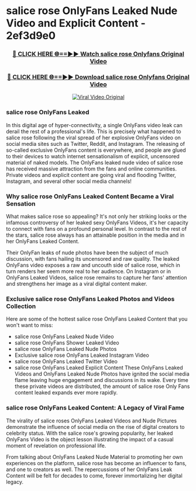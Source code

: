 # salice rose OnlyFans Leaked Nude Video and Explicit Content - 2ef3d9e0

<div align="center">

### [🔴 CLICK HERE 🌐==►► Watch salice rose Onlyfans Original Video](https://aff.leakpic.com/?utm_medium=9dac6e3e92780789e695eb65dc45befdb20081c8&utm_campaign=Link_for_leakpic_com)

### [🔴 CLICK HERE 🌐==►► Download salice rose Onlyfans Original Video](https://aff.leakpic.com/?utm_medium=9dac6e3e92780789e695eb65dc45befdb20081c8&utm_campaign=Link_for_leakpic_com)

[![Viral Video Original](https://i.ibb.co.com/xMMVF88/686577567.gif)](https://aff.leakpic.com/?utm_medium=9dac6e3e92780789e695eb65dc45befdb20081c8&utm_campaign=Link_for_leakpic_com)

</div>

### salice rose OnlyFans Leaked
In this digital age of hyper-connectivity, a single OnlyFans video leak can derail the rest of a professional's life. This is precisely what happened to salice rose following the viral spread of her explosive OnlyFans video on social media sites such as Twitter, Reddit, and Instagram. The releasing of so-called exclusive OnlyFans content is everywhere, and people are glued to their devices to watch internet sensationalism of explicit, uncensored material of naked models. 
The OnlyFans leaked nude video of salice rose has received massive attraction from the fans and online communities. Private videos and explicit content are going viral and flooding Twitter, Instagram, and several other social media channels!

### Why salice rose OnlyFans Leaked Content Became a Viral Sensation
What makes salice rose so appealing? It's not only her striking looks or the infamous controversy of her leaked sexy OnlyFans Videos, it's her capacity to connect with fans on a profound personal level. In contrast to the rest of the stars, salice rose always has an attainable position in the media and in her OnlyFans Leaked Content.

Their OnlyFan leaks of nude photos have been the subject of much discussion, with fans hailing its uncensored and raw quality. The leaked OnlyFans video exposes a raw and uncouth side of salice rose, which in turn renders her seem more real to her audience. On Instagram or in OnlyFans Leaked Videos, salice rose remains to capture her fans' attention and strengthens her image as a viral digital content maker.

### Exclusive salice rose OnlyFans Leaked Photos and Videos Collection
Here are some of the hottest salice rose OnlyFans Leaked Content that you won't want to miss:
- salice rose OnlyFans Leaked Nude Video
- salice rose OnlyFans Shower Leaked Video
- salice rose OnlyFans Leaked Nude Photos
- Exclusive salice rose OnlyFans Leaked Instagram Video
- salice rose OnlyFans Leaked Twitter Video
- salice rose OnlyFans Leaked Explicit Content
These OnlyFans Leaked Videos and OnlyFans Leaked Nude Photos have ignited the social media flame leaving huge engagement and discussions in its wake. Every time these private videos are distributed, the amount of salice rose Only Fans content leaked expands ever more rapidly.

### salice rose OnlyFans Leaked Content: A Legacy of Viral Fame
The virality of salice roses OnlyFans Leaked Videos and Nude Pictures demonstrate the influence of social media on the rise of digital creators to celebrity status. With the salice rose's growing popularity, her leaked OnlyFans Video is the object lesson illustrating the impact of a casual moment of revelation on professional life.

From talking about OnlyFans Leaked Nude Material to promoting her own experiences on the platform, salice rose has become an influencer to fans, and one to creators as well. The repercussions of her OnlyFans Leak Content will be felt for decades to come, forever immortalizing her digital legacy.
